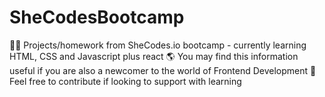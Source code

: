 # SheCodesBootcamp
💁🏻 Projects/homework from SheCodes.io bootcamp - currently learning HTML, CSS and Javascript plus react 
🌎 You may find this information useful if you are also a newcomer to the world of Frontend Development 
🌱 Feel free to contribute if looking to support with learning
